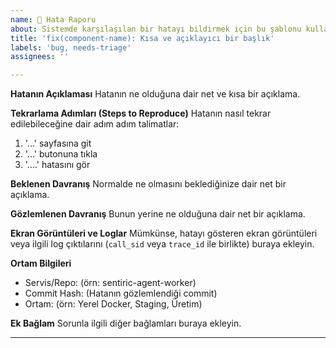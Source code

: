 ```yaml
---
name: 🐞 Hata Raporu
about: Sistemde karşılaşılan bir hatayı bildirmek için bu şablonu kullanın.
title: 'fix(component-name): Kısa ve açıklayıcı bir başlık'
labels: 'bug, needs-triage'
assignees: ''

---
```


**Hatanın Açıklaması**
Hatanın ne olduğuna dair net ve kısa bir açıklama.

**Tekrarlama Adımları (Steps to Reproduce)**
Hatanın nasıl tekrar edilebileceğine dair adım adım talimatlar:
1. '...' sayfasına git
2. '...' butonuna tıkla
3. '....' hatasını gör

**Beklenen Davranış**
Normalde ne olmasını beklediğinize dair net bir açıklama.

**Gözlemlenen Davranış**
Bunun yerine ne olduğuna dair net bir açıklama.

**Ekran Görüntüleri ve Loglar**
Mümkünse, hatayı gösteren ekran görüntüleri veya ilgili log çıktılarını (`call_sid` veya `trace_id` ile birlikte) buraya ekleyin.

**Ortam Bilgileri**
 - Servis/Repo: (örn: sentiric-agent-worker)
 - Commit Hash: (Hatanın gözlemlendiği commit)
 - Ortam: (örn: Yerel Docker, Staging, Üretim)

**Ek Bağlam**
Sorunla ilgili diğer bağlamları buraya ekleyin.

---